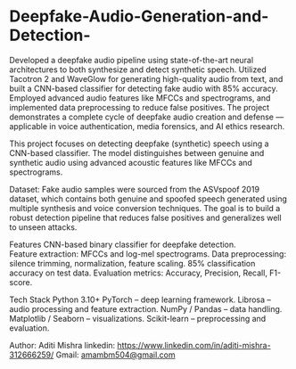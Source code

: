 # Deepfake-Audio-Generation-and-Detection-
Developed a deepfake audio pipeline using state-of-the-art neural architectures to both synthesize and detect synthetic speech. Utilized Tacotron 2 and WaveGlow for generating high-quality audio from text, and built a CNN-based classifier for detecting fake audio with 85% accuracy. Employed advanced audio features like MFCCs and spectrograms, and implemented data preprocessing to reduce false positives. The project demonstrates a complete cycle of deepfake audio creation and defense — applicable in voice authentication, media forensics, and AI ethics research.

This project focuses on detecting deepfake (synthetic) speech using a CNN-based classifier.
The model distinguishes between genuine and synthetic audio using advanced acoustic features like MFCCs and spectrograms.

Dataset: Fake audio samples were sourced from the ASVspoof 2019 dataset, which contains both genuine and spoofed speech generated using multiple synthesis and voice conversion techniques.
The goal is to build a robust detection pipeline that reduces false positives and generalizes well to unseen attacks.

Features
CNN-based binary classifier for deepfake detection.  
Feature extraction: MFCCs and log-mel spectrograms.
Data preprocessing: silence trimming, normalization, feature scaling.
85% classification accuracy on test data.
Evaluation metrics: Accuracy, Precision, Recall, F1-score.

Tech Stack
Python 3.10+
PyTorch – deep learning framework.
Librosa – audio processing and feature extraction.
NumPy / Pandas – data handling.
Matplotlib / Seaborn – visualizations.
Scikit-learn – preprocessing and evaluation.


Author: Aditi Mishra
linkedin: https://www.linkedin.com/in/aditi-mishra-312666259/
Gmail: amambm504@gmail.com
